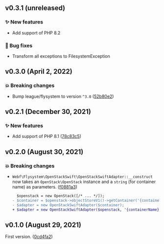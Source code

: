 ## v0.3.1 (unreleased)

### ✨ New features

* Add support of PHP 8.2

### 🐛 Bug fixes

* Transform all exceptions to FilesystemException

## v0.3.0 (April 2, 2022)

### 💥 Breaking changes

* Bump league/flysystem to version `^3.0` ([52b80e2](https://github.com/webalternatif/flysystem-openstack-swift/commit/52b80e2d876b61bfbf57a77d95c75ee9a30378bf))

## v0.2.1 (December 30, 2021)

### ✨ New features

* Add support of PHP 8.1 ([78c83c5](https://github.com/webalternatif/flysystem-openstack-swift/commit/78c83c525f0d1f42ffa8ac954a6efb11d261df5a))

## v0.2.0 (August 30, 2021)

### 💥 Breaking changes

* `Webf\Flysystem\OpenStackSwift\OpenStackSwiftAdapter::__construct` now takes an `OpenStack\OpenStack` instance and a `string` (for container name) as parameters. ([f0881a3](https://github.com/webalternatif/flysystem-openstack-swift/commit/f0881a3a6dcd13e609031595e4fffb3680b915ed))
  ```diff
    $openstack = new OpenStack([/* ... */]);
  - $container = $openstack->objectStoreV1()->getContainer('{containerName}');
  - $adapter = new OpenStackSwiftAdapter($container);
  + $adapter = new OpenStackSwiftAdapter($openstack, '{containerName}');
  ```

## v0.1.0 (August 29, 2021)

First version. ([0cd4fa2](https://github.com/webalternatif/flysystem-openstack-swift/commit/0cd4fa27f1ac8604dab16d30b21ab8f77f4167a8))
